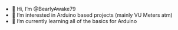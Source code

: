 - 👋 Hi, I’m @BearlyAwake79
- 👀 I’m interested in Arduino based projects (mainly VU Meters atm)
- 🌱 I’m currently learning all of the basics for Arduino


<!---
BearlyAwake79/BearlyAwake79 is a ✨ special ✨ repository because its `README.md` (this file) appears on your GitHub profile.
You can click the Preview link to take a look at your changes.
--->
